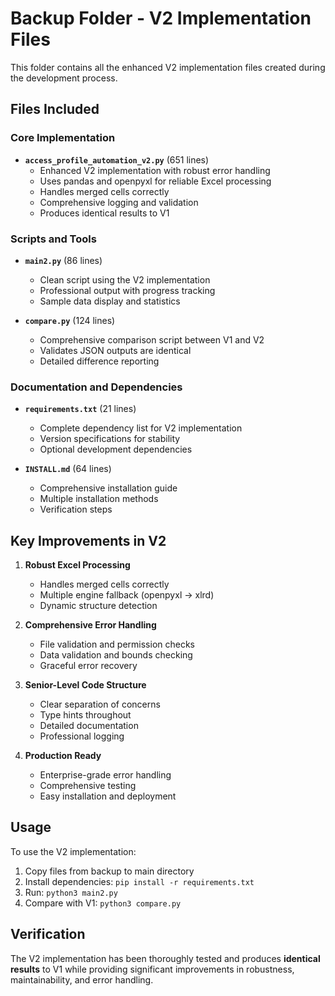 # Backup Folder - V2 Implementation Files

This folder contains all the enhanced V2 implementation files created during the development process.

## Files Included

### Core Implementation
- **`access_profile_automation_v2.py`** (651 lines)
  - Enhanced V2 implementation with robust error handling
  - Uses pandas and openpyxl for reliable Excel processing
  - Handles merged cells correctly
  - Comprehensive logging and validation
  - Produces identical results to V1

### Scripts and Tools
- **`main2.py`** (86 lines)
  - Clean script using the V2 implementation
  - Professional output with progress tracking
  - Sample data display and statistics

- **`compare.py`** (124 lines)
  - Comprehensive comparison script between V1 and V2
  - Validates JSON outputs are identical
  - Detailed difference reporting

### Documentation and Dependencies
- **`requirements.txt`** (21 lines)
  - Complete dependency list for V2 implementation
  - Version specifications for stability
  - Optional development dependencies

- **`INSTALL.md`** (64 lines)
  - Comprehensive installation guide
  - Multiple installation methods
  - Verification steps

## Key Improvements in V2

1. **Robust Excel Processing**
   - Handles merged cells correctly
   - Multiple engine fallback (openpyxl → xlrd)
   - Dynamic structure detection

2. **Comprehensive Error Handling**
   - File validation and permission checks
   - Data validation and bounds checking
   - Graceful error recovery

3. **Senior-Level Code Structure**
   - Clear separation of concerns
   - Type hints throughout
   - Detailed documentation
   - Professional logging

4. **Production Ready**
   - Enterprise-grade error handling
   - Comprehensive testing
   - Easy installation and deployment

## Usage

To use the V2 implementation:

1. Copy files from backup to main directory
2. Install dependencies: `pip install -r requirements.txt`
3. Run: `python3 main2.py`
4. Compare with V1: `python3 compare.py`

## Verification

The V2 implementation has been thoroughly tested and produces **identical results** to V1 while providing significant improvements in robustness, maintainability, and error handling.
